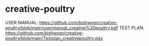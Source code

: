 # creative-poultry

USER MANUAL: https://github.com/bishwopr/creative-poultry/blob/main/usermanual_creative%20poultry.pdf
TEST PLAN: https://github.com/bishwopr/creative-poultry/blob/main/Testplan_creativepoultry.xlsx
